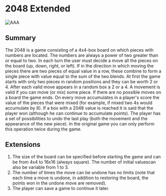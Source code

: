 # 2048 Extended

![AAA](https://www.google.com/url?sa=i&url=https%3A%2F%2Fstock.adobe.com%2Fsearch%3Fk%3D2048&psig=AOvVaw2x0sMsqfKQEOUlUbvu9ery&ust=1613793596451000&source=images&cd=vfe&ved=0CAIQjRxqFwoTCPC-_--H9e4CFQAAAAAdAAAAABAF)

## Summary

The 2048 is a game consisting of a 4x4-box board on which pieces with numbers are located. The
numbers are always a power of two greater than or equal to two. In each turn the user must decide a
move all the pieces on the board (up, down, right, or left). If in the direction in which
moving the pieces there are two pieces of equal value in a row, these combine to form a single piece
with value equal to the sum of the two blends.
At first the game starts with only two pieces in random positions and they can be worth 2 or 4. After
each valid move appears in a random box a 2 or a 4. A movement is valid if you can
move (or mix) some piece. If there are no possible moves on a board the game ends. On every move
accumulates in a player's score the value of the pieces that were mixed (for example, if mixed
two 4s would accumulate by 8). If a box with a 2048 value is reached it is said that the player won (although he can
continue to accumulate points).
The player has a set of possibilities to undo the last play (both the movement and the appearance of
the new piece). In the original game you can only perform this operation twice during the game.

## Extensions

1. The size of the board can be specified before starting the game and can be from 4x4 to 16x16 (always square). The number of initial values ​​can also be variable from 1 to 3.
2. The number of times the move can be undone has no limits (note that each time
a move is undone, in addition to restoring the board, the points won in the undone move are removed).
3. The player can save a game to continue it later.
